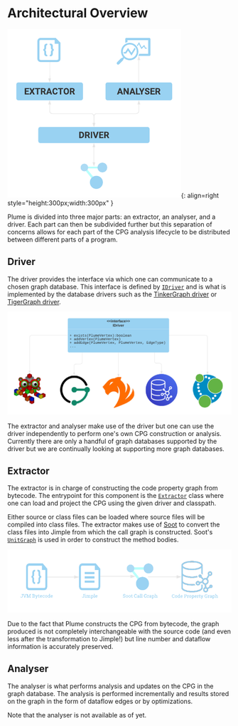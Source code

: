 # Architectural Overview


![Plume Architectural Overview](../assets/images/architectural-overview.png){: align=right style="height:300px;width:300px" }

Plume is divided into three major parts: an extractor, an analyser, and a driver.
Each part can then be subdivided further but this separation of concerns allows for
each part of the CPG analysis lifecycle to be distributed between different parts of
a program.


## Driver

The driver provides the interface via which one can communicate to a chosen graph database.
This interface is defined by [`IDriver`](https://plume-oss.github.io/plume-driver/kotlindoc/za/ac/sun/plume/drivers/idriver/)
and is what is implemented by the database drivers such as the [TinkerGraph driver](https://plume-oss.github.io/plume-driver/kotlindoc/za/ac/sun/plume/drivers/tinkergraphdriver/) 
or [TigerGraph driver](https://plume-oss.github.io/plume-driver/kotlindoc/za/ac/sun/plume/drivers/tigergraphdriver/).

![Driver Architectural Overview](../assets/images/driver-overview.png)

The extractor and analyser make use of the driver but one can use the driver independently to perform
one's own CPG construction or analysis. Currently there are only a handful of graph databases supported by
the driver but we are continually looking at supporting more graph databases.

## Extractor

The extractor is in charge of constructing the code property graph from bytecode. The entrypoint
for this component is the [`Extractor`](https://plume-oss.github.io/plume-extractor/kotlindoc/za/ac/sun/plume/extractor/)
class where one can load and project the CPG using the given driver and classpath. 

Either source or class files can be loaded where source files will be compiled into class files.
The extractor makes use of [Soot](https://soot-oss.github.io/soot/) to convert the class files 
into Jimple from which the call graph is constructed. 
Soot's [`UnitGraph`](https://www.sable.mcgill.ca/soot/doc/soot/toolkits/graph/UnitGraph.html)
is used in order to construct the method bodies.

![Extractor Architectural Overview](../assets/images/extractor-overview.png)

Due to the fact that Plume constructs the CPG from bytecode, the graph produced is not completely
interchangeable with the source code (and even less after the transformation to Jimple!) but line
number and dataflow information is accurately preserved.

## Analyser

The analyser is what performs analysis and updates on the CPG in the graph database. The analysis 
is performed incrementally and results stored on the graph in the form of dataflow edges or by
optimizations.

Note that the analyser is not available as of yet.